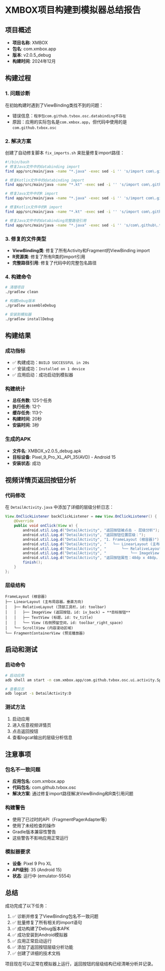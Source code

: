 # XMBOX项目构建到模拟器总结报告

## 项目概述
- **项目名称**: XMBOX
- **包名**: com.xmbox.app
- **版本**: v2.0.5_debug
- **构建时间**: 2024年12月

## 构建过程

### 1. 问题诊断
在初始构建时遇到了ViewBinding类找不到的问题：
- 错误信息：`程序包com.github.tvbox.osc.databinding不存在`
- 原因：应用的实际包名是`com.xmbox.app`，但代码中使用的是`com.github.tvbox.osc`

### 2. 解决方案
创建了自动修复脚本 `fix_imports.sh` 来批量修复import路径：

```bash
#!/bin/bash
# 修复Java文件中的databinding import
find app/src/main/java -name "*.java" -exec sed -i '' 's/import com\.github\.tvbox\.osc\.databinding\./import com.xmbox.app.databinding./g' {} \;

# 修复Kotlin文件中的databinding import  
find app/src/main/java -name "*.kt" -exec sed -i '' 's/import com\.github\.tvbox\.osc\.databinding\./import com.xmbox.app.databinding./g' {} \;

# 修复Java文件中的R import
find app/src/main/java -name "*.java" -exec sed -i '' 's/import com\.github\.tvbox\.osc\.R;/import com.xmbox.app.R;/g' {} \;

# 修复Kotlin文件中的R import
find app/src/main/java -name "*.kt" -exec sed -i '' 's/import com\.github\.tvbox\.osc\.R/import com.xmbox.app.R/g' {} \;

# 修复Java文件中的databinding完整路径引用
find app/src/main/java -name "*.java" -exec sed -i '' 's/com\.github\.tvbox\.osc\.databinding\./com.xmbox.app.databinding./g' {} \;
```

### 3. 修复的文件类型
- **ViewBinding类**: 修复了所有Activity和Fragment的ViewBinding import
- **R资源类**: 修复了所有R类的import引用
- **完整路径引用**: 修复了代码中的完整包名路径

### 4. 构建命令
```bash
# 清理项目
./gradlew clean

# 构建Debug版本
./gradlew assembleDebug

# 安装到模拟器
./gradlew installDebug
```

## 构建结果

### 成功指标
- ✅ 构建成功：`BUILD SUCCESSFUL in 20s`
- ✅ 安装成功：`Installed on 1 device`
- ✅ 应用启动：成功启动到模拟器

### 构建统计
- **总任务数**: 125个任务
- **执行任务**: 12个
- **缓存任务**: 113个
- **构建时间**: 20秒
- **安装时间**: 3秒

### 生成的APK
- **文件名**: XMBOX_v2.0.5_debug.apk
- **目标设备**: Pixel_9_Pro_XL_API_35(AVD) - Android 15
- **安装状态**: 成功

## 视频详情页返回按钮分析

### 代码修改
在 `DetailActivity.java` 中添加了详细的层级分析日志：

```java
View.OnClickListener backClickListener = new View.OnClickListener() {
    @Override
    public void onClick(View v) {
        android.util.Log.d("DetailActivity", "返回按钮被点击 - 层级分析");
        android.util.Log.d("DetailActivity", "返回按钮位置层级：");
        android.util.Log.d("DetailActivity", "1. FrameLayout (根容器)");
        android.util.Log.d("DetailActivity", "   └── LinearLayout (主布局容器)");
        android.util.Log.d("DetailActivity", "       └── RelativeLayout (toolbar工具栏)");
        android.util.Log.d("DetailActivity", "           └── ImageView (iv_back返回按钮) ← 当前点击的按钮");
        android.util.Log.d("DetailActivity", "返回按钮属性：48dp x 48dp，左边距4dp，居中垂直对齐");
        finish();
    }
};
```

### 层级结构
```
FrameLayout (根容器)
├── LinearLayout (主布局容器，垂直方向)
│   ├── RelativeLayout (顶部工具栏，id: toolbar)
│   │   ├── ImageView (返回按钮，id: iv_back) ← **目标按钮**
│   │   ├── TextView (标题，id: tv_title)
│   │   └── View (右侧预留空间，id: toolbar_right_space)
│   └── ScrollView (内容滚动区域)
└── FragmentContainerView (预览播放器)
```

## 启动和测试

### 启动命令
```bash
# 启动应用
adb shell am start -n com.xmbox.app/com.github.tvbox.osc.ui.activity.SplashActivity

# 查看日志
adb logcat -s DetailActivity:D
```

### 测试方法
1. 启动应用
2. 进入任意视频详情页
3. 点击返回按钮
4. 查看logcat输出的层级分析信息

## 注意事项

### 包名不一致问题
- **应用包名**: com.xmbox.app
- **代码包名**: com.github.tvbox.osc
- **解决方案**: 通过修复import路径解决ViewBinding和R类引用问题

### 构建警告
- 使用了已过时的API（FragmentPagerAdapter等）
- 使用了未经检查的操作
- Gradle版本兼容性警告
- 这些警告不影响应用正常运行

### 模拟器要求
- **设备**: Pixel 9 Pro XL
- **API级别**: 35 (Android 15)
- **状态**: 运行中 (emulator-5554)

## 总结

成功完成了以下任务：
1. ✅ 诊断并修复了ViewBinding包名不一致问题
2. ✅ 批量修复了所有相关的import语句
3. ✅ 成功构建了Debug版本APK
4. ✅ 成功安装到Android模拟器
5. ✅ 应用正常启动运行
6. ✅ 添加了返回按钮层级分析功能
7. ✅ 创建了详细的技术文档

项目现在可以正常在模拟器上运行，返回按钮的层级结构已经清晰分析并记录。
